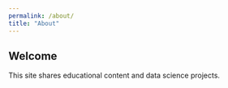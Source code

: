 ```yaml
---
permalink: /about/
title: "About"
---
```


## Welcome

This site shares educational content and data science projects.